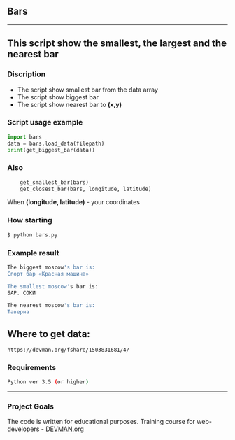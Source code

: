 ## Bars

---
This script show the smallest, the largest and the nearest bar
---

### Discription
+ The script show smallest bar from the data array
+ The script show biggest bar
+ The script show nearest bar to **(x,y)**

### Script usage example
```python
import bars
data = bars.load_data(filepath)
print(get_biggest_bar(data))
```
### Also
```python
    get_smallest_bar(bars)
    get_closest_bar(bars, longitude, latitude)
```
When **(longitude, latitude)** - your coordinates


### How starting
```bash
$ python bars.py
```
### Example result
```bash
The biggest moscow's bar is:
Спорт бар «Красная машина»

The smallest moscow's bar is:
БАР. СОКИ

The nearest moscow's bar is:
Таверна
```
##  Where to get data:
    https://devman.org/fshare/1503831681/4/

### Requirements
```bash
Python ver 3.5 (or higher)
```

---

### Project Goals

The code is written for educational purposes. Training course for web-developers - [DEVMAN.org](https://devman.org)
